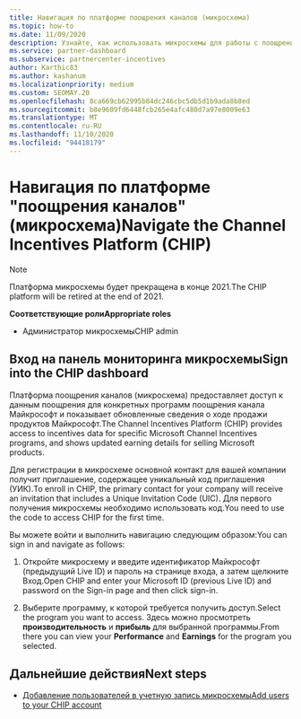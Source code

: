 ```yaml
---
title: Навигация по платформе поощрения каналов (микросхема)
ms.topic: how-to
ms.date: 11/09/2020
description: Узнайте, как использовать микросхемы для работы с поощрениями.
ms.service: partner-dashboard
ms.subservice: partnercenter-incentives
author: Karthic83
ms.author: kashanum
ms.localizationpriority: medium
ms.custom: SEOMAY.20
ms.openlocfilehash: 8ca669cb62995b84dc246cbc5db5d1b9ada8b8ed
ms.sourcegitcommit: b8e9609fd6448fcb265e4afc480d7a97e8009e63
ms.translationtype: MT
ms.contentlocale: ru-RU
ms.lasthandoff: 11/10/2020
ms.locfileid: "94418179"
---
```

# <a name="navigate-the-channel-incentives-platform-chip"></a><span data-ttu-id="7815a-103">Навигация по платформе "поощрения каналов" (микросхема)</span><span class="sxs-lookup"><span data-stu-id="7815a-103">Navigate the Channel Incentives Platform (CHIP)</span></span>

>[!NOTE]
><span data-ttu-id="7815a-104">Платформа микросхемы будет прекращена в конце 2021.</span><span class="sxs-lookup"><span data-stu-id="7815a-104">The CHIP platform will be retired at the end of 2021.</span></span>

<span data-ttu-id="7815a-105">**Соответствующие роли**</span><span class="sxs-lookup"><span data-stu-id="7815a-105">**Appropriate roles**</span></span>

- <span data-ttu-id="7815a-106">Администратор микросхемы</span><span class="sxs-lookup"><span data-stu-id="7815a-106">CHIP admin</span></span>

## <a name="sign-into-the-chip-dashboard"></a><span data-ttu-id="7815a-107">Вход на панель мониторинга микросхемы</span><span class="sxs-lookup"><span data-stu-id="7815a-107">Sign into the CHIP dashboard</span></span>

<span data-ttu-id="7815a-108">Платформа поощрения каналов (микросхема) предоставляет доступ к данным поощрения для конкретных программ поощрения канала Майкрософт и показывает обновленные сведения о ходе продажи продуктов Майкрософт.</span><span class="sxs-lookup"><span data-stu-id="7815a-108">The Channel Incentives Platform (CHIP) provides access to incentives data for specific Microsoft Channel Incentives programs, and shows updated earning details for selling Microsoft products.</span></span>

<span data-ttu-id="7815a-109">Для регистрации в микросхеме основной контакт для вашей компании получит приглашение, содержащее уникальный код приглашения (УИК).</span><span class="sxs-lookup"><span data-stu-id="7815a-109">To enroll in CHIP, the primary contact for your company will receive an invitation that includes a Unique Invitation Code (UIC).</span></span> <span data-ttu-id="7815a-110">Для первого получения микросхемы необходимо использовать код.</span><span class="sxs-lookup"><span data-stu-id="7815a-110">You need to use the code to access CHIP for the first time.</span></span>


<span data-ttu-id="7815a-111">Вы можете войти и выполнить навигацию следующим образом:</span><span class="sxs-lookup"><span data-stu-id="7815a-111">You can sign in and navigate as follows:</span></span>

1. <span data-ttu-id="7815a-112">Откройте микросхему и введите идентификатор Майкрософт (предыдущий Live ID) и пароль на странице входа, а затем щелкните Вход.</span><span class="sxs-lookup"><span data-stu-id="7815a-112">Open CHIP and enter your Microsoft ID (previous Live ID) and password on the Sign-in page and then click sign-in.</span></span>
 
1. <span data-ttu-id="7815a-113">Выберите программу, к которой требуется получить доступ.</span><span class="sxs-lookup"><span data-stu-id="7815a-113">Select the program you want to access.</span></span>
<span data-ttu-id="7815a-114">Здесь можно просмотреть **производительность** и **прибыль** для выбранной программы.</span><span class="sxs-lookup"><span data-stu-id="7815a-114">From there you can view your **Performance** and **Earnings** for the program you selected.</span></span> 

## <a name="next-steps"></a><span data-ttu-id="7815a-115">Дальнейшие действия</span><span class="sxs-lookup"><span data-stu-id="7815a-115">Next steps</span></span>

- [<span data-ttu-id="7815a-116">Добавление пользователей в учетную запись микросхемы</span><span class="sxs-lookup"><span data-stu-id="7815a-116">Add users to your CHIP account</span></span>](chip-users.md)